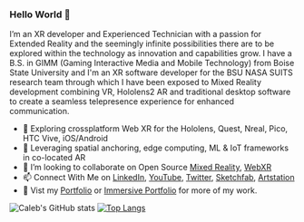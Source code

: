 ### Hello World 👋
I’m an XR developer and Experienced Technician with a passion for Extended Reality and the seemingly infinite possibilities there are to be explored within the technology as innovation and capabilities grow. I have a B.S. in GIMM (Gaming Interactive Media and Mobile Technology) from Boise State University and I'm an XR software developer for the BSU NASA SUITS research team through which I have been exposed to Mixed Reality development combining VR, Hololens2 AR and traditional desktop software to create a seamless telepresence experience for enhanced communication. 

- 🌱 Exploring crossplatform Web XR for the Hololens, Quest, Nreal, Pico, HTC Vive, iOS/Android
- 🔭 Leveraging spatial anchoring, edge computing, ML & IoT frameworks in co-located AR
- 👯 I’m looking to collaborate on Open Source [Mixed Reality](https://github.com/calebcram/Passthrough-Online-MRTK_Quest---Sample), [WebXR](https://github.com/calebcram/Crossplatform-Multiplayer-Rover-AR-Demo)
- 📫 Connect With Me on [LinkedIn](https://www.linkedin.com/in/caleb-cram-developer/), [YouTube](https://www.youtube.com/@calebcram), [Twitter](https://twitter.com/Cmancram), [Sketchfab](https://sketchfab.com/calebcram), [Artstation](https://www.artstation.com/cramberry)
- 💬 Vist my [Portfolio](https://calebcram.dev/) or [Immersive Portfolio](https://framevr.io/immersiveportfolio) for more of my work. 
<!--
**calebcram/calebcram** is a ✨ _special_ ✨ repository because its `README.md` (this file) appears on your GitHub profile.

Here are some ideas to get you started:

- 🔭 I’m currently working on ...
- 🌱 I’m currently learning ...
- 👯 I’m looking to collaborate on ...
- 🤔 I’m looking for help with ...
- 💬 Ask me about ...
- 📫 How to reach me: ...
- 😄 Pronouns: ...
- ⚡ Fun fact: ...
-->
![Caleb's GitHub stats](https://github-readme-stats.vercel.app/api?username=calebcram&show_icons=true&theme=gotham&hide=issues)
[![Top Langs](https://github-readme-stats.vercel.app/api/top-langs/?username=calebcram&langs_count=6&layout=compact&theme=gotham)](https://github.com/calebcram/github-readme-stats)



